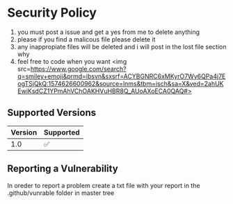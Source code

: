 # Security Policy
1. you must post a issue and get a yes from me to delete anything
2. please if you find a malicous file please delete it
3. any inappropiate files will be deleted and i will post in the lost file section why
4. feel free to code when you want
<img src=https://www.google.com/search?q=smiley+emoji&prmd=ibsvn&sxsrf=ACYBGNRC6xMKyrO7Wy6QPa4j7EogTSjQkQ:1574626600962&source=lnms&tbm=isch&sa=X&ved=2ahUKEwiKsdCZ1YPmAhVChOAKHVuHBR8Q_AUoAXoECA0QAQ#></img>
## Supported Versions

| Version | Supported          |
| ------- | ------------------ |
|   1.0   | :white_check_mark: |

## Reporting a Vulnerability
In oreder to report a problem create a txt file with your report in the .github/vunrable folder in master tree
